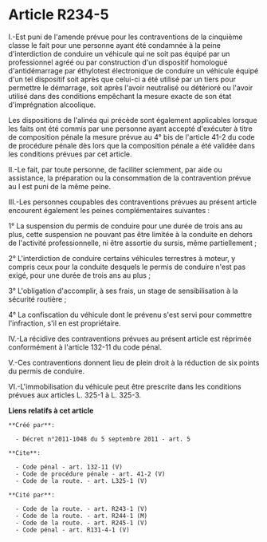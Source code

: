 # Article R234-5

I.-Est puni de l'amende prévue pour les contraventions de la cinquième classe le fait pour une personne ayant été condamnée à
la peine d'interdiction de conduire un véhicule qui ne soit pas équipé par un professionnel agréé ou par construction d'un
dispositif homologué d'antidémarrage par éthylotest électronique de conduire un véhicule équipé d'un tel dispositif soit
après que celui-ci a été utilisé par un tiers pour permettre le démarrage, soit après l'avoir neutralisé ou détérioré ou
l'avoir utilisé dans des conditions empêchant la mesure exacte de son état d'imprégnation alcoolique. 

Les dispositions de l'alinéa qui précède sont également applicables lorsque les faits ont été commis par une personne ayant
accepté d'exécuter à titre de composition pénale la mesure prévue au 4° bis de l'article 41-2 du code de procédure pénale dès
lors que la composition pénale a été validée dans les conditions prévues par cet article. 

II.-Le fait, par toute personne, de faciliter sciemment, par aide ou assistance, la préparation ou la consommation de la
contravention prévue au I est puni de la même peine. 

III.-Les personnes coupables des contraventions prévues au présent article encourent également les peines complémentaires
suivantes : 

1° La suspension du permis de conduire pour une durée de trois ans au plus, cette suspension ne pouvant pas être limitée à la
conduite en dehors de l'activité professionnelle, ni être assortie du sursis, même partiellement ; 

2° L'interdiction de conduire certains véhicules terrestres à moteur, y compris ceux pour la conduite desquels le permis de
conduire n'est pas exigé, pour une durée de trois ans au plus ; 

3° L'obligation d'accomplir, à ses frais, un stage de sensibilisation à la sécurité routière ; 

4° La confiscation du véhicule dont le prévenu s'est servi pour commettre l'infraction, s'il en est propriétaire. 

IV.-La récidive des contraventions prévues au présent article est réprimée conformément à l'article 132-11 du code pénal. 

V.-Ces contraventions donnent lieu de plein droit à la réduction de six points du permis de conduire. 

VI.-L'immobilisation du véhicule peut être prescrite dans les conditions prévues aux articles L. 325-1 à L. 325-3.

**Liens relatifs à cet article**

	**Créé par**:

	  - Décret n°2011-1048 du 5 septembre 2011 - art. 5

	**Cite**:

	  - Code pénal - art. 132-11 (V)
	  - Code de procédure pénale - art. 41-2 (V)
	  - Code de la route. - art. L325-1 (V)

	**Cité par**:

	  - Code de la route. - art. R243-1 (V)
	  - Code de la route. - art. R244-1 (M)
	  - Code de la route. - art. R245-1 (V)
	  - Code pénal - art. R131-4-1 (V)
